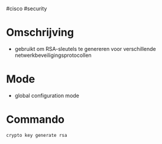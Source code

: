 #cisco #security 

# Omschrijving 
- gebruikt om RSA-sleutels te genereren voor verschillende netwerkbeveiligingsprotocollen

# Mode 
- global configuration mode 

# Commando 
```bash 
crypto key generate rsa
```


